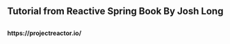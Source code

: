 <h2> Tutorial from  Reactive Spring Book By Josh Long <h2> 
  
  
  <h4> https://projectreactor.io/ </h4>
  
  
  
  
